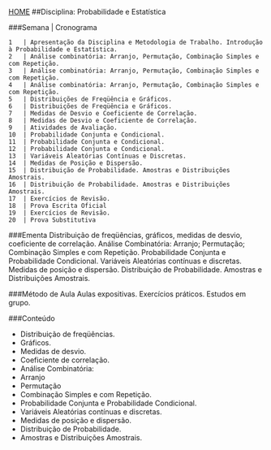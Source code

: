 [HOME](https://github.COM/Webschool-io/Ensino-Superior-de-Informatica-GRATUITO) 
##Disciplina: Probabilidade e Estatística

###Semana | Cronograma
```
1	| Apresentação da Disciplina e Metodologia de Trabalho. Introdução à Probabilidade e Estatística.
2	| Análise combinatória: Arranjo, Permutação, Combinação Simples e com Repetição.
3	| Análise combinatória: Arranjo, Permutação, Combinação Simples e com Repetição.
4	| Análise combinatória: Arranjo, Permutação, Combinação Simples e com Repetição.
5	| Distribuições de Freqüência e Gráficos.
6	| Distribuições de Freqüência e Gráficos.
7	| Medidas de Desvio e Coeficiente de Correlação.
8	| Medidas de Desvio e Coeficiente de Correlação.
9	| Atividades de Avaliação.
10	| Probabilidade Conjunta e Condicional.
11	| Probabilidade Conjunta e Condicional.
12	| Probabilidade Conjunta e Condicional.
13	| Variáveis Aleatórias Contínuas e Discretas.
14	| Medidas de Posição e Dispersão.
15	| Distribuição de Probabilidade. Amostras e Distribuições Amostrais.
16	| Distribuição de Probabilidade. Amostras e Distribuições Amostrais.
17	| Exercícios de Revisão.
18	| Prova Escrita Oficial
19	| Exercícios de Revisão.
20	| Prova Substitutiva

```
###Ementa
Distribuição de freqüências, gráficos, medidas de desvio, coeficiente de correlação. Análise Combinatória: Arranjo; Permutação; Combinação Simples e com Repetição. Probabilidade Conjunta e Probabilidade Condicional. Variáveis Aleatórias contínuas e discretas. Medidas de posição e dispersão. Distribuição de Probabilidade. Amostras e Distribuições Amostrais.

###Método de Aula
Aulas expositivas. Exercícios práticos. Estudos em grupo.

###Conteúdo
- Distribuição de freqüências.
- Gráficos.
- Medidas de desvio.
- Coeficiente de correlação.
- Análise Combinatória:
-   Arranjo
-   Permutação
-   Combinação Simples e com Repetição.
- Probabilidade Conjunta e Probabilidade Condicional.
- Variáveis Aleatórias contínuas e discretas.
- Medidas de posição e dispersão.
- Distribuição de Probabilidade.
- Amostras e Distribuições Amostrais.